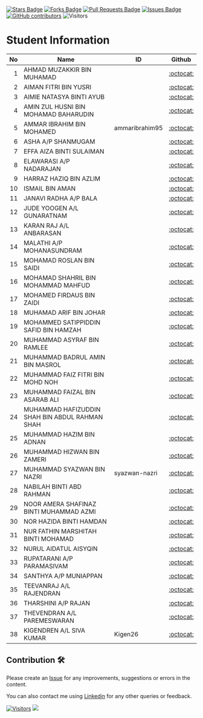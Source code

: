 
<a href="https://github.com/drshahizan/mobile_apps/stargazers"><img src="https://img.shields.io/github/stars/drshahizan/mobile_apps" alt="Stars Badge"/></a>
<a href="https://github.com/drshahizan/mobile_apps/network/members"><img src="https://img.shields.io/github/forks/drshahizan/mobile_apps" alt="Forks Badge"/></a>
<a href="https://github.com/drshahizan/mobile_apps/pulls"><img src="https://img.shields.io/github/issues-pr/drshahizan/mobile_apps" alt="Pull Requests Badge"/></a>
<a href="https://github.com/drshahizan/mobile_apps/issues"><img src="https://img.shields.io/github/issues/drshahizan/mobile_apps" alt="Issues Badge"/></a>
<a href="https://github.com/drshahizan/mobile_apps/graphs/contributors"><img alt="GitHub contributors" src="https://img.shields.io/github/contributors/drshahizan/mobile_apps?color=2b9348"></a>
![Visitors](https://api.visitorbadge.io/api/visitors?path=https%3A%2F%2Fgithub.com%2Fdrshahizan%2Fmobile_apps&labelColor=%23d9e3f0&countColor=%23697689&style=flat)


# Student Information

| No | Name                                           | ID |              Github              |
| -: | ---------------------------------------------- | -- | :------------------------------: |
|  1 | AHMAD MUZAKKIR BIN MUHAMAD                     |    | [:octocat:](https://github.com/) |
|  2 | AIMAN FITRI BIN YUSRI                          |    | [:octocat:](https://github.com/) |
|  3 | AIMIE NATASYA BINTI AYUB                       |    | [:octocat:](https://github.com/) |
|  4 | AMIN ZUL HUSNI BIN MOHAMAD BAHARUDIN           |    | [:octocat:](https://github.com/) |
|  5 | AMMAR IBRAHIM BIN MOHAMED                      |  ammaribrahim95  | [:octocat:](https://github.com/ammaribrahim95) |
|  6 | ASHA A/P SHANMUGAM                             |    | [:octocat:](https://github.com/) |
|  7 | EFFA AIZA BINTI SULAIMAN                       |    | [:octocat:](https://github.com/) |
|  8 | ELAWARASI A/P NADARAJAN                        |    | [:octocat:](https://github.com/) |
|  9 | HARRAZ HAZIQ BIN AZLIM                         |    | [:octocat:](https://github.com/) |
| 10 | ISMAIL BIN AMAN                                |    | [:octocat:](https://github.com/) |
| 11 | JANAVI RADHA A/P BALA                          |    | [:octocat:](https://github.com/) |
| 12 | JUDE YOOGEN A/L GUNARATNAM                     |    | [:octocat:](https://github.com/) |
| 13 | KARAN RAJ A/L ANBARASAN                        |    | [:octocat:](https://github.com/) |
| 14 | MALATHI A/P MOHANASUNDRAM                      |    | [:octocat:](https://github.com/) |
| 15 | MOHAMAD ROSLAN BIN SAIDI                       |    | [:octocat:](https://github.com/) |
| 16 | MOHAMAD SHAHRIL BIN MOHAMMAD MAHFUD            |    | [:octocat:](https://github.com/) |
| 17 | MOHAMED FIRDAUS BIN ZAIDI                      |    | [:octocat:](https://github.com/) |
| 18 | MUHAMAD ARIF BIN JOHAR                         |    | [:octocat:](https://github.com/) |
| 19 | MOHAMMED SATIPPIDDIN SAFID BIN HAMZAH          |    | [:octocat:](https://github.com/) |
| 20 | MUHAMMAD ASYRAF BIN RAMLEE                     |    | [:octocat:](https://github.com/) |
| 21 | MUHAMMAD BADRUL AMIN BIN MASROL                |    | [:octocat:](https://github.com/) |
| 22 | MUHAMMAD FAIZ FITRI BIN MOHD NOH               |    | [:octocat:](https://github.com/) |
| 23 | MUHAMMAD FAIZAL BIN ASARAB ALI                 |    | [:octocat:](https://github.com/) |
| 24 | MUHAMMAD HAFIZUDDIN SHAH BIN ABDUL RAHMAN SHAH |    | [:octocat:](https://github.com/) |
| 25 | MUHAMMAD HAZIM BIN ADNAN                       |    | [:octocat:](https://github.com/) |
| 26 | MUHAMMAD HIZWAN BIN ZAMERI                     |    | [:octocat:](https://github.com/) |
| 27 | MUHAMMAD SYAZWAN BIN NAZRI                     |  syazwan-nazri  | [:octocat:](https://github.com/syazwan-nazri) |
| 28 | NABILAH BINTI ABD RAHMAN                       |    | [:octocat:](https://github.com/) |
| 29 | NOOR AMERA SHAFINAZ BINTI MUHAMMAD AZMI        |    | [:octocat:](https://github.com/) |
| 30 | NOR HAZIDA BINTI HAMDAN                        |    | [:octocat:](https://github.com/) |
| 31 | NUR FATHIN MARSHITAH BINTI MOHAMAD             |    | [:octocat:](https://github.com/) |
| 32 | NURUL AIDATUL AISYQIN                          |    | [:octocat:](https://github.com/) |
| 33 | RUPATARANI A/P PARAMASIVAM                     |    | [:octocat:](https://github.com/) |
| 34 | SANTHYA A/P MUNIAPPAN                          |    | [:octocat:](https://github.com/) |
| 35 | TEEVANRAJ A/L RAJENDRAN                        |    | [:octocat:](https://github.com/) |
| 36 | THARSHINI A/P RAJAN                            |    | [:octocat:](https://github.com/) |
| 37 | THEVENDRAN A/L PAREMESWARAN                    |    | [:octocat:](https://github.com/) |
| 38 | KIGENDREN A/L SIVA KUMAR                       |Kigen26| [:octocat:](https://github.com/) |

## Contribution 🛠️
Please create an [Issue](https://github.com/drshahizan/mobile_apps/issues) for any improvements, suggestions or errors in the content.

You can also contact me using [Linkedin](https://www.linkedin.com/in/drshahizan/) for any other queries or feedback.

[![Visitors](https://api.visitorbadge.io/api/visitors?path=https%3A%2F%2Fgithub.com%2Fdrshahizan&labelColor=%23697689&countColor=%23555555&style=plastic)](https://visitorbadge.io/status?path=https%3A%2F%2Fgithub.com%2Fdrshahizan)
![](https://hit.yhype.me/github/profile?user_id=81284918)
